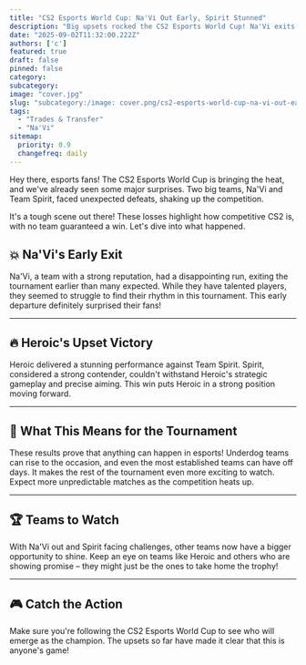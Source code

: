 ```yaml
---
title: "CS2 Esports World Cup: Na'Vi Out Early, Spirit Stunned"
description: "Big upsets rocked the CS2 Esports World Cup! Na'Vi exits early, Spirit loses to Heroic."
date: "2025-09-02T11:32:00.222Z"
authors: ['c']
featured: true
draft: false
pinned: false
category:
subcategory:
image: "cover.jpg"
slug: "subcategory:/image: cover.png/cs2-esports-world-cup-na-vi-out-early-spirit-stunned"
tags:
  - "Trades & Transfer"
  - "Na'Vi"
sitemap:
  priority: 0.9
  changefreq: daily
---
```

Hey there, esports fans! The CS2 Esports World Cup is bringing the heat, and we've already seen some major surprises. Two big teams, Na'Vi and Team Spirit, faced unexpected defeats, shaking up the competition.

It's a tough scene out there! These losses highlight how competitive CS2 is, with no team guaranteed a win. Let's dive into what happened.

## 💥 Na'Vi's Early Exit
Na'Vi, a team with a strong reputation, had a disappointing run, exiting the tournament earlier than many expected. While they have talented players, they seemed to struggle to find their rhythm in this tournament. This early departure definitely surprised their fans!

---

## 🔥 Heroic's Upset Victory
Heroic delivered a stunning performance against Team Spirit. Spirit, considered a strong contender, couldn't withstand Heroic's strategic gameplay and precise aiming. This win puts Heroic in a strong position moving forward.

---

## 🤔 What This Means for the Tournament
These results prove that anything can happen in esports! Underdog teams can rise to the occasion, and even the most established teams can have off days. It makes the rest of the tournament even more exciting to watch. Expect more unpredictable matches as the competition heats up.

---

## 🏆 Teams to Watch
With Na'Vi out and Spirit facing challenges, other teams now have a bigger opportunity to shine. Keep an eye on teams like Heroic and others who are showing promise – they might just be the ones to take home the trophy!

---

## 🎮 Catch the Action
Make sure you're following the CS2 Esports World Cup to see who will emerge as the champion. The upsets so far have made it clear that this is anyone's game!